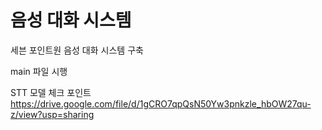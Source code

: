 # 음성 대화 시스템
세븐 포인트원 음성 대화 시스템 구축

main 파일 시행

STT 모델 체크 포인트 
https://drive.google.com/file/d/1gCRO7qpQsN50Yw3pnkzle_hbOW27qu-z/view?usp=sharing
